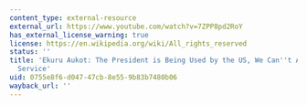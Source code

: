 ```yaml
---
content_type: external-resource
external_url: https://www.youtube.com/watch?v=7ZPP8pd2RoY
has_external_license_warning: true
license: https://en.wikipedia.org/wiki/All_rights_reserved
status: ''
title: 'Ekuru Aukot: The President is Being Used by the US, We Can''t Afford this
  Service'
uid: 0755e8f6-d047-47cb-8e55-9b83b7480b06
wayback_url: ''
---
```

